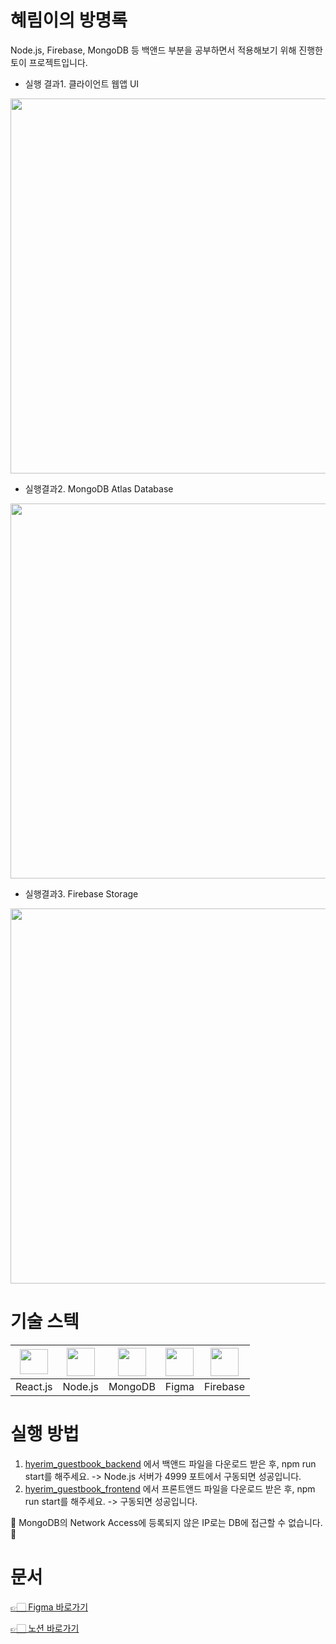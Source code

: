  # 혜림이의 방명록
 Node.js, Firebase, MongoDB 등 백앤드 부분을 공부하면서 적용해보기 위해 진행한 토이 프로젝트입니다.
 - 실행 결과1. 클라이언트 웹앱 UI
<img src="https://github.com/HyerimKimm/hyerim_guestbook_frontend/assets/50258232/893fce49-692a-460d-a1e5-000ddf2a2681" width="600px"/>

 - 실행결과2. MongoDB Atlas Database
<img src="https://github.com/HyerimKimm/hyerim_guestbook_frontend/assets/50258232/141c1cf9-9d4b-4943-bcc6-8a63a7bf04f6" width="600px"/>

 - 실행결과3. Firebase Storage
<img src="https://github.com/HyerimKimm/hyerim_guestbook_frontend/assets/50258232/0e6e6e41-59ba-4477-809e-0d30d5e4fca5" width="600px"/>

 # 기술 스텍
 |<img src="https://upload.wikimedia.org/wikipedia/commons/thumb/a/a7/React-icon.svg/1024px-React-icon.svg.png?20220125121207" width="45px" height="40px"/>|<img src="https://github.com/HyerimKimm/hyerim_guestbook_frontend/assets/50258232/cf1eef99-7275-4564-9ff4-5b274092e016" width="45px" height="45px"/>|<img src="https://scontent-ssn1-1.xx.fbcdn.net/v/t39.30808-6/246656344_10165689418720557_4225476852778908330_n.png?_nc_cat=1&cb=99be929b-59f725be&ccb=1-7&_nc_sid=09cbfe&_nc_ohc=u6kqNE-0VaYAX-08YHF&_nc_ht=scontent-ssn1-1.xx&oh=00_AfD8Fmk0v5UXoVxDumFiZjl3vUkXvEh7WSSrzKoEE-9FAg&oe=64BB46DD" width="45px" height="45px"/>|<img src="https://github.com/HyerimKimm/hyerim_guestbook_frontend/assets/50258232/b531d0ef-b09d-4078-9070-834296e339a7" width="45px" height="45px"/>|<img src="https://firebase.google.com/static/images/brand-guidelines/logo-vertical.png" width="45px" height="45px"/>|
 |-----|-----|-----|-----|---|
 |React.js|Node.js|MongoDB|Figma|Firebase|
 
# 실행 방법
1. <a href="https://github.com/HyerimKimm/hyerim_guestbook_backend.git">hyerim_guestbook_backend</a> 에서 백앤드 파일을 다운로드 받은 후, npm run start를 해주세요.
 -> Node.js 서버가 4999 포트에서 구동되면 성공입니다.
2. <a href="https://github.com/HyerimKimm/hyerim_guestbook_frontend.git">hyerim_guestbook_frontend</a> 에서 프론트앤드 파일을 다운로드 받은 후, npm run start를 해주세요.
 -> 구동되면 성공입니다.
   
🚨 MongoDB의 Network Access에 등록되지 않은 IP로는 DB에 접근할 수 없습니다. 🚨

# 문서
<a href="https://www.figma.com/file/JKsqbRZYHeYKfnpdtkgOWc/Untitled?type=design&node-id=0%3A1&mode=design&t=TubTmt8cIdqs3ce4-1"> 👉🏻 Figma 바로가기</a>

<a href="https://hyerimkim.notion.site/7a61f5c76cae46c7b92fec5573443f1d?pvs=4"> 👉🏻 노션 바로가기</a>
